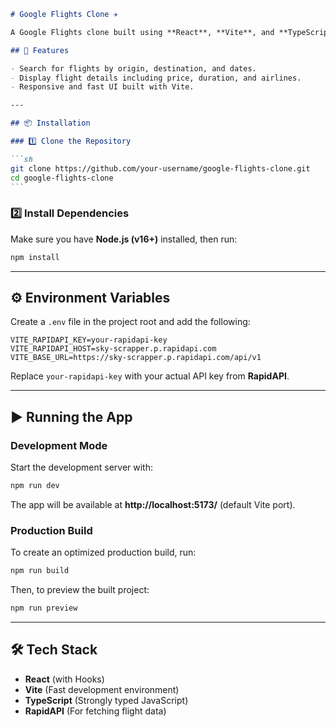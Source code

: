 ````md
# Google Flights Clone ✈️

A Google Flights clone built using **React**, **Vite**, and **TypeScript**. This application fetches flight data using the **RapidAPI Sky Scraper API**.

## 🚀 Features

- Search for flights by origin, destination, and dates.
- Display flight details including price, duration, and airlines.
- Responsive and fast UI built with Vite.

---

## 📦 Installation

### 1️⃣ Clone the Repository

```sh
git clone https://github.com/your-username/google-flights-clone.git
cd google-flights-clone
```
````

### 2️⃣ Install Dependencies

Make sure you have **Node.js (v16+)** installed, then run:

```sh
npm install
```

---

## ⚙️ Environment Variables

Create a `.env` file in the project root and add the following:

```env
VITE_RAPIDAPI_KEY=your-rapidapi-key
VITE_RAPIDAPI_HOST=sky-scrapper.p.rapidapi.com
VITE_BASE_URL=https://sky-scrapper.p.rapidapi.com/api/v1
```

Replace `your-rapidapi-key` with your actual API key from **RapidAPI**.

---

## ▶️ Running the App

### Development Mode

Start the development server with:

```sh
npm run dev
```

The app will be available at **http://localhost:5173/** (default Vite port).

### Production Build

To create an optimized production build, run:

```sh
npm run build
```

Then, to preview the built project:

```sh
npm run preview
```

---

## 🛠️ Tech Stack

- **React** (with Hooks)
- **Vite** (Fast development environment)
- **TypeScript** (Strongly typed JavaScript)
- **RapidAPI** (For fetching flight data)
